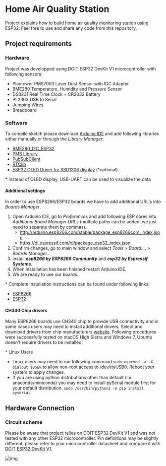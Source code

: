 # Home Air Quality Station
Project explains how to build home air quality monitoring station using ESP32. Feel free to use and share any code from this repository.

## Project requirements
### Hardware
Project was developped using DOIT ESP32 DevKit V1 microcontroller with following sensors:
* Plantower PMS7003 Laser Dust Sensor with IDC Adapter
* BME280 Temperature, Humidity and Pressure Sensor
* DS3231 Real Time Clock + CR2032 Battery
* PL2303 USB to Serial
* Jumping Wires
* Breadboard

### Software
To compile sketch please download [Arduino IDE](https://www.arduino.cc/en/Main/Software) and add following libraries either manually or through the *Library Manager*:
* [BME280_I2C_ESP32](https://github.com/Takatsuki0204/BME280-I2C-ESP32)
* [PMS Library](https://github.com/fu-hsi/PMS)
* [PubSubClient](https://github.com/knolleary/pubsubclient)
* [RTClib](https://github.com/adafruit/RTClib)
* [ESP32 OLED Driver for SSD1306 display](https://github.com/ThingPulse/esp8266-oled-ssd1306) (*optional)

\* Instead of OLED display, USB-UART can be used to visualize the data

#### Additional settings
In order to use ESP8266/ESP32 boards we have to add additional URL's into *Boards Manager*.
1. Open Arduino IDE, go to *Preferences* and add following ESP cores into *Additional Board Manager URLs* (multiple paths can be added, we just need to separate them by commas).
    * http://arduino.esp8266.com/stable/package_esp8266com_index.json
    * https://dl.espressif.com/dl/package_esp32_index.json
2. Confirm changes, go to main window and select *Tools* > *Board:...* > *Boards Manager...*
3. Install ***esp8266 by ESP8266 Community*** and ***esp32 by Espressif Systems***.
4. When installation has been finished restart Arduino IDE.
5. We are ready to use our boards.

\* Complete installation instructions can be found under following links:
* [ESP8266](https://github.com/esp8266/Arduino)
* [ESP32](https://github.com/espressif/arduino-esp32)

#### CH340 Chip drivers
Many ESP8266 boards use CH340 chip to provide USB connectivity and in some cases users may need to install additional drivers. Select and download drivers from chip manufacturers [website](https://sparks.gogo.co.nz/ch340.html). Following procedures were successfully tested on macOS High Sierra and Windows 7. Ubuntu doesn't require drivers to be installed.

\* Linux Users
* Linux users may need to run following command ```sudo usermod -a -G dialout $USER``` to allow non-root access to /dev/ttyUSB0. Reboot your system to apply changes.
* If you are using python distributions other than default (i.e. anaconda/miniconda) you may need to install pySerial module first for your default distribution.
```sudo /usr/bin/python2 -m pip install pyserial```

## Hardware Connection
### Circuit scheme
Please be aware that project relies on DOIT ESP32 DevKit V1 and was not tested with any other ESP32 microcontroller. Pin definitions may be slightly different, please refer to your microcontroller datasheet and compare it with [DOIT ESP32 DevKit V1](https://raw.githubusercontent.com/playelek/pinout-doit-32devkitv1/master/pinoutDOIT32devkitv1.png).

![img](./circuit/circuit.png)
